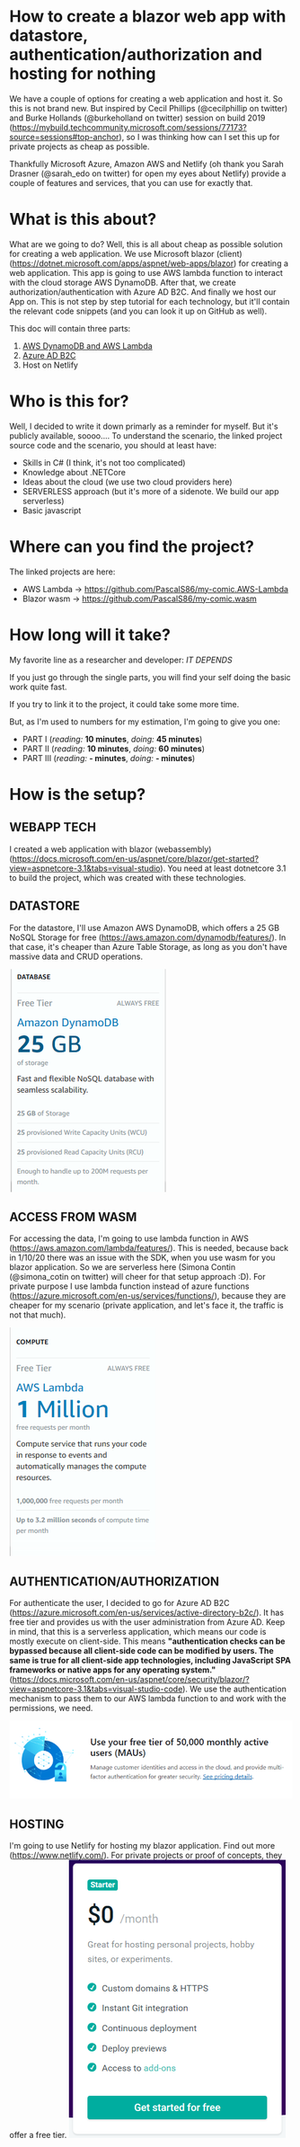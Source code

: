 # How to create a blazor web app with datastore, authentication/authorization and hosting for nothing

We have a couple of options for creating a web application and host it. So this is not brand new. But inspired by Cecil Phillips (@cecilphillip on twitter) and Burke Hollands (@burkeholland on twitter) session on build 2019 (https://mybuild.techcommunity.microsoft.com/sessions/77173?source=sessions#top-anchor), so I was thinking how can I set this up for private projects as cheap as possible.

Thankfully Microsoft Azure, Amazon AWS and Netlify (oh thank you Sarah Drasner (@sarah_edo on twitter) for open my eyes about Netlify) provide a couple of features and services, that you can use for exactly that.

# What is this about?

What are we going to do? Well, this is all about cheap as possible solution for creating a web application. We use Microsoft blazor (client) (https://dotnet.microsoft.com/apps/aspnet/web-apps/blazor) for creating a web application. This app is going to use AWS lambda function to interact with the cloud storage AWS DynamoDB. After that, we create authorization/authentication with Azure AD B2C. And finally we host our App on. This is not step by step tutorial for each technology, but it'll contain the relevant code snippets (and you can look it up on GitHub as well).

This doc will contain three parts:
1. [AWS DynamoDB and AWS Lambda](AWS_Lambda_DynamoDB.md)
2. [Azure AD B2C](Azure_AD_B2C.md)
3. Host on Netlify

# Who is this for?
Well, I decided to write it down primarly as a reminder for myself. But it's publicly available, soooo.... To understand the scenario, the linked project source code and the scenario, you should at least have:
* Skills in C# (I think, it's not too complicated)
* Knowledge about .NETCore
* Ideas about the cloud (we use two cloud providers here)
* SERVERLESS approach (but it's more of a sidenote. We build our app serverless)
* Basic javascript 

# Where can you find the project?
The linked projects are here:
* AWS Lambda  -> https://github.com/PascalS86/my-comic.AWS-Lambda
* Blazor wasm -> https://github.com/PascalS86/my-comic.wasm

# How long will it take?
My favorite line as a researcher and developer: *IT DEPENDS*

If you just go through the single parts, you will find your self doing the basic work quite fast.

If you try to link it to the project, it could take some more time.

But, as I'm used to numbers for my estimation, I'm going to give you one:
* PART I (*reading:* **10 minutes**, *doing:* **45 minutes**)
* PART II (*reading:* **10 minutes**, *doing:* **60 minutes**)
* PART III (*reading:* **- minutes**, *doing:* **- minutes**)

# How is the setup?

## WEBAPP TECH
I created a web application with blazor (webassembly)  (https://docs.microsoft.com/en-us/aspnet/core/blazor/get-started?view=aspnetcore-3.1&tabs=visual-studio). You need at least dotnetcore 3.1 to build the project, which was created with these technologies.


## DATASTORE
For the datastore, I'll use Amazon AWS DynamoDB, which offers a 25 GB NoSQL Storage for free (https://aws.amazon.com/dynamodb/features/). In that case, it's cheaper than Azure Table Storage, as long as you don't have massive data and CRUD operations. 

![Amazon DynamoDB](images/dynamoDB-freetier.PNG)

## ACCESS FROM WASM
For accessing the data, I'm going to use lambda function in AWS (https://aws.amazon.com/lambda/features/). This is needed, because back in 1/10/20 there was an issue with the SDK, when you use wasm for you blazor application. So we are serverless here (Simona Contin (@simona_cotin on twitter) will cheer for that setup approach :D). For private purpose I use lambda function instead of azure functions (https://azure.microsoft.com/en-us/services/functions/), because they are cheaper for my scenario (private application, and let's face it, the traffic is not that much).

![Amazon Lambda](images/lambda.PNG) 

## AUTHENTICATION/AUTHORIZATION
For authenticate the user, I decided to go for Azure AD B2C (https://azure.microsoft.com/en-us/services/active-directory-b2c/). It has free tier and provides us with the user administration from Azure AD. Keep in mind, that this is a serverless application, which means our code is mostly execute on client-side. This means **"authentication checks can be bypassed because all client-side code can be modified by users. The same is true for all client-side app technologies, including JavaScript SPA frameworks or native apps for any operating system."** (https://docs.microsoft.com/en-us/aspnet/core/security/blazor/?view=aspnetcore-3.1&tabs=visual-studio-code). We use the authentication mechanism to pass them to our AWS lambda function to and work with the permissions, we need. 

![Azure AD B2C](images/azure-ad-freetier.PNG)



## HOSTING
I'm going to use Netlify for hosting my blazor application. Find out more (https://www.netlify.com/). For private projects or proof of concepts, they offer a free tier. 
![Netlify Pricing](images/netflify-pricing.png)